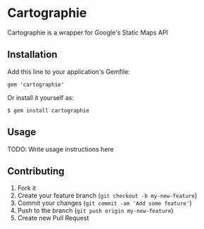 # Cartographie

Cartographie is a wrapper for Google's Static Maps API

## Installation

Add this line to your application's Gemfile:

    gem 'cartographie'

Or install it yourself as:

    $ gem install cartographie

## Usage

TODO: Write usage instructions here

## Contributing

1. Fork it
2. Create your feature branch (`git checkout -b my-new-feature`)
3. Commit your changes (`git commit -am 'Add some feature'`)
4. Push to the branch (`git push origin my-new-feature`)
5. Create new Pull Request
